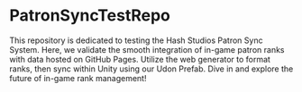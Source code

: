 # PatronSyncTestRepo
This repository is dedicated to testing the Hash Studios Patron Sync System. Here, we validate the smooth integration of in-game patron ranks with data hosted on GitHub Pages. Utilize the web generator to format ranks, then sync within Unity using our Udon Prefab. Dive in and explore the future of in-game rank management!

